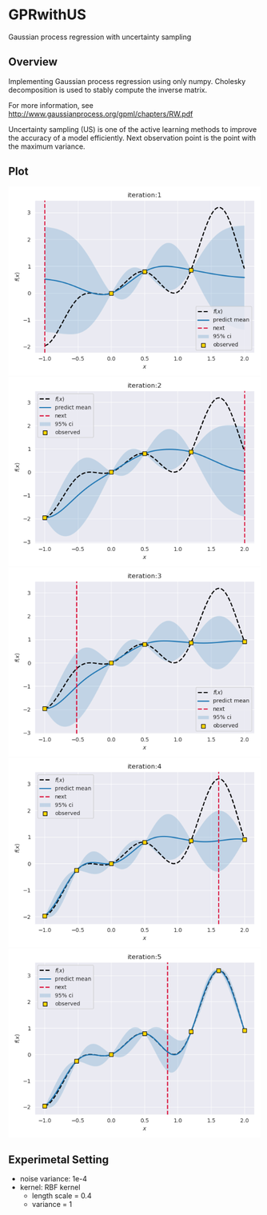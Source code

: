 # GPRwithUS
Gaussian process regression with uncertainty sampling

## Overview
Implementing Gaussian process regression using only numpy.
Cholesky decomposition is used to stably compute the inverse matrix.

For more information, see http://www.gaussianprocess.org/gpml/chapters/RW.pdf

Uncertainty sampling (US) is one of the active learning methods to improve the accuracy of a model efficiently. Next observation point is the point with the maximum variance.

## Plot
![iteration 1](https://github.com/SK-tklab/GPRwithUS/blob/main/image/iterarion1.png)
![iteration 2](https://github.com/SK-tklab/GPRwithUS/blob/main/image/iterarion2.png)
![iteration 3](https://github.com/SK-tklab/GPRwithUS/blob/main/image/iterarion3.png)
![iteration 4](https://github.com/SK-tklab/GPRwithUS/blob/main/image/iterarion4.png)
![iteration 5](https://github.com/SK-tklab/GPRwithUS/blob/main/image/iterarion5.png)

## Experimetal Setting
- noise variance: 1e-4
- kernel: RBF kernel
  - length scale = 0.4
  - variance = 1
